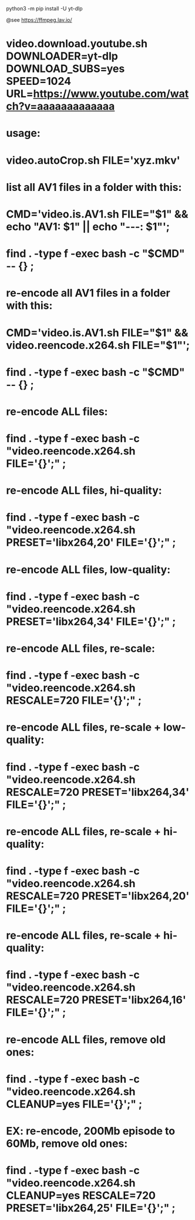
python3 -m pip install -U yt-dlp

@see https://ffmpeg.lav.io/


# video.download.youtube.sh DOWNLOADER=yt-dlp DOWNLOAD_SUBS=yes SPEED=1024 URL=https://www.youtube.com/watch?v=aaaaaaaaaaaaa


# usage:
# 	video.autoCrop.sh FILE='xyz.mkv'

# list all AV1 files in a folder with this:
#   CMD='video.is.AV1.sh FILE="$1" && echo "AV1: $1" || echo "---: $1"';
#   find . -type f -exec bash -c "$CMD" -- {} \;


# re-encode all AV1 files in a folder with this:
#   CMD='video.is.AV1.sh FILE="$1" && video.reencode.x264.sh FILE="$1"';
#   find . -type f -exec bash -c "$CMD" -- {} \;



# re-encode ALL files:
#   find . -type f -exec bash -c "video.reencode.x264.sh FILE='{}';" \;
# re-encode ALL files, hi-quality:
#   find . -type f -exec bash -c "video.reencode.x264.sh PRESET='libx264,20' FILE='{}';" \;

# re-encode ALL files, low-quality:
#   find . -type f -exec bash -c "video.reencode.x264.sh PRESET='libx264,34' FILE='{}';" \;
# re-encode ALL files, re-scale:
#   find . -type f -exec bash -c "video.reencode.x264.sh RESCALE=720 FILE='{}';" \;
# re-encode ALL files, re-scale + low-quality:
#   find . -type f -exec bash -c "video.reencode.x264.sh RESCALE=720 PRESET='libx264,34' FILE='{}';" \;
# re-encode ALL files, re-scale + hi-quality:
#   find . -type f -exec bash -c "video.reencode.x264.sh RESCALE=720 PRESET='libx264,20' FILE='{}';" \;
# re-encode ALL files, re-scale + hi-quality:
#   find . -type f -exec bash -c "video.reencode.x264.sh RESCALE=720 PRESET='libx264,16' FILE='{}';" \;


# re-encode ALL files, remove old ones:
#   find . -type f -exec bash -c "video.reencode.x264.sh CLEANUP=yes FILE='{}';" \;

# EX: re-encode, 200Mb episode to 60Mb, remove old ones:
#   find . -type f -exec bash -c "video.reencode.x264.sh CLEANUP=yes RESCALE=720 PRESET='libx264,25' FILE='{}';" \;
